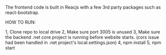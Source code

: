 The frontend code is built in Reacjs with a few 3rd party packages such as react-bootstrap.

HOW TO RUN:

1, Clone repo to local drive
2, Make sure port 3005 is unused
3, Make sure the backend .net core project is running before website starts. (cors issue had been handled in .net project's local.settings.json)
4, npm install
5, npm start 